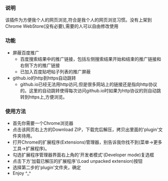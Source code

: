### 说明
该插件为方便我个人的网页浏览,符合是我个人的网页浏览习惯。没有上架到Chrome WebStore(没有必要),需要的人可以自由修改使用

### 功能
* 屏蔽百度推广
    * 百度搜索结果中的推广链接，包括左侧搜索结果开始和结束的推广链接和右侧下方的推广链接
    * 已加入百度贴吧帖子列表的推广屏蔽
* github.io的http到https自动跳转
    * github.io已经无法用http访问,但是很多网站上的链接还是指向http协议的。这里的自动跳转使得每次访问github.io时如果为http协议的则自动跳转到https上,方便浏览。
    
### 使用方法
* 首先你需要一个Chrome浏览器
* 点击该网页右上方的Download ZIP，下载完后解压，拷贝出里面的'plugin'文件夹待用。
* 打开Chrome的扩展程序(Extensions)管理器，别告诉我你找不到(菜单->更多工具->扩展程序)。
* 勾选扩展程序管理器界面右上角的'开发者模式'(Developer mode)复选框
* 点击下方'加载已解压的扩展程序'(Load unpacked extension)按钮
* 选择第二步的'plugin'文件夹，确定
* Enjoy ^_^